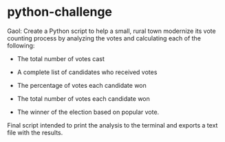 # python-challenge

Gaol: Create a Python script to help a small, rural town modernize its vote counting process by analyzing the votes and calculating each of the following:

  * The total number of votes cast

  * A complete list of candidates who received votes

  * The percentage of votes each candidate won

  * The total number of votes each candidate won

  * The winner of the election based on popular vote.

Final script intended to print the analysis to the terminal and exports a text file with the results.
